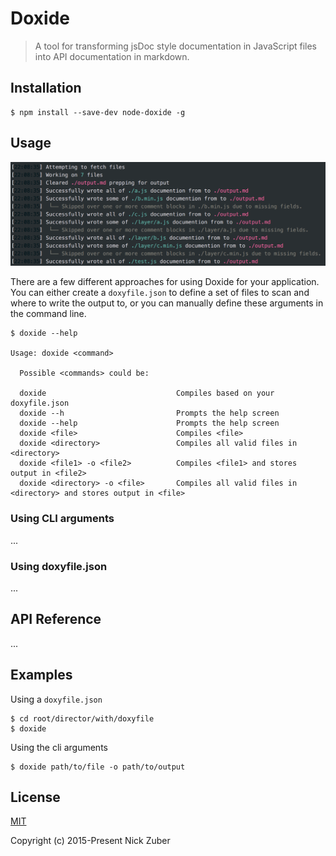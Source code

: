 # Doxide

> A tool for transforming jsDoc style documentation in JavaScript files into API documentation in markdown.

## Installation

```
$ npm install --save-dev node-doxide -g
```

## Usage

<img src="./.github/example.png" />

There are a few different approaches for using Doxide for your application. You can either create a `doxyfile.json` to define a set of files to scan and where to write the output to, or you can manually define these arguments in the command line.

```
$ doxide --help

Usage: doxide <command>

  Possible <commands> could be:

  doxide                             Compiles based on your doxyfile.json
  doxide --h                         Prompts the help screen
  doxide --help                      Prompts the help screen
  doxide <file>                      Compiles <file>
  doxide <directory>                 Compiles all valid files in <directory>
  doxide <file1> -o <file2>          Compiles <file1> and stores output in <file2>
  doxide <directory> -o <file>       Compiles all valid files in <directory> and stores output in <file>
```


### Using CLI arguments

...

### Using doxyfile.json

...

## API Reference

...

## Examples

Using a `doxyfile.json`

```
$ cd root/director/with/doxyfile
$ doxide
```

Using the cli arguments

```
$ doxide path/to/file -o path/to/output
```

## License
[MIT](https://opensource.org/licenses/MIT)

Copyright (c) 2015-Present Nick Zuber
